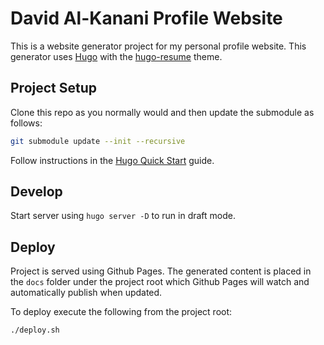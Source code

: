 # David Al-Kanani Profile Website

This is a website generator project for my personal profile website. This generator uses [Hugo](https://gohugo.io/) with the [hugo-resume](https://themes.gohugo.io/hugo-resume/) theme.

## Project Setup
Clone this repo as you normally would and then update the submodule as follows:
```bash
git submodule update --init --recursive
```

Follow instructions in the [Hugo Quick Start](https://gohugo.io/getting-started/quick-start/) guide.

## Develop
Start server using `hugo server -D` to run in draft mode.

## Deploy
Project is served using Github Pages. The generated content is placed in the `docs` folder under the project root which Github Pages will watch and automatically publish when updated.

To deploy execute the following from the project root:
```bash
./deploy.sh
```
